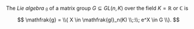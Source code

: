 The *Lie algebra* $\mathfrak{g}$ of a matrix group $G\subseteq GL(n,K)$ over the field $K = \mathbb{R}$ or $\mathbb{C}$ is 

$$
\mathfrak{g} = \\{ X \in \mathfrak{gl}_n(K) \\;:\\; e^X \in G \\}.
$$
